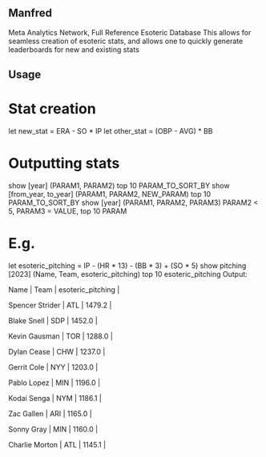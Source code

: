 ## Manfred
Meta Analytics Network, Full Reference Esoteric Database
This allows for seamless creation of esoteric stats, and allows one to quickly generate leaderboards for new and existing stats

## Usage

# Stat creation
let new_stat = ERA - SO * IP
let other_stat = (OBP - AVG) * BB

# Outputting stats
show [year] (PARAM1, PARAM2) top 10 PARAM_TO_SORT_BY
show [from_year, to_year] (PARAM1, PARAM2, NEW_PARAM) top 10 PARAM_TO_SORT_BY
show [year] (PARAM1, PARAM2, PARAM3) PARAM2 < 5, PARAM3 = VALUE, top 10 PARAM

# E.g.
let esoteric_pitching = IP - (HR * 13) - (BB * 3) + (SO * 5)
show pitching [2023] (Name, Team, esoteric_pitching) top 10 esoteric_pitching
Output: 

Name              | Team  | esoteric_pitching | 

Spencer Strider   | ATL   | 1479.2            |

Blake Snell       | SDP   | 1452.0            |

Kevin Gausman     | TOR   | 1288.0            |

Dylan Cease       | CHW   | 1237.0            |

Gerrit Cole       | NYY   | 1203.0            |

Pablo Lopez       | MIN   | 1196.0            |

Kodai Senga       | NYM   | 1186.1            |

Zac Gallen        | ARI   | 1165.0            |

Sonny Gray        | MIN   | 1160.0            |

Charlie Morton    | ATL   | 1145.1            |
